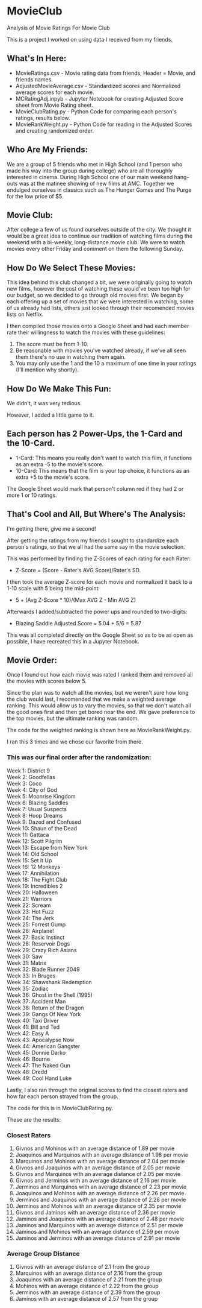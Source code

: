 # MovieClub
Analysis of Movie Ratings For Movie Club

This is a project I worked on using data I received from my friends.

## What's In Here:

  - MovieRatings.csv - Movie rating data from friends, Header = Movie, and friends names.  
  - AdjustedMovieAverage.csv - Standardized scores and Normalized average scores for each movie.  
  - MCRatingAdj.inpyb - Jupyter Notebook for creating Adjusted Score sheet from Movie Rating sheet.  
  - MovieClubRating.py - Python Code for comparing each person's ratings, results below.  
  - MovieRankWeight.py - Python Code for reading in the Adjusted Scores and creating randomized order.  

## Who Are My Friends:

We are a group of 5 friends who met in High School (and 1 person who made his way into the group during college) who are all thoroughly interested in cinema. During High School one of our main weekend hang-outs was at the matinee showing of new films at AMC. Together we endulged ourselves in classics such as The Hunger Games and The Purge for the low price of $5. 


## Movie Club:

After college a few of us found ourselves outside of the city. We thought it would be a great idea to continue our tradition of watching films during the weekend with a bi-weekly, long-distance movie club. We were to watch movies every other Friday and comment on them the following Sunday. 


## How Do We Select These Movies:

This idea behind this club changed a bit, we were originally going to watch new films, however the cost of watching these would've been too high for our budget, so we decided to go through old movies first. We began by each offering up a set of movies that we were interested in watching, some of us already had lists, others just looked through their recomended movies lists on Netflix.

I then compiled those movies onto a Google Sheet and had each member rate their willingness to watch the movies with these guidelines:

  1. The score must be from 1-10.
  2. Be reasonable with movies you've watched already, if we've all seen them there's no use in watching them again.
  3. You may only use the 1 and the 10 a maximum of one time in your ratings (I'll mention why shortly).


## How Do We Make This Fun:

We didn't, it was very tedious. 

However, I added a little game to it.

## Each person has 2 Power-Ups, the 1-Card and the 10-Card.

  - 1-Card: This means you really don't want to watch this film, it functions as an extra -5 to the movie's score.  
  - 10-Card: This means that the film is your top choice, it functions as an extra +5 to the movie's score.  

The Google Sheet would mark that person't column red if they had 2 or more 1 or 10 ratings.


## That's Cool and All, But Where's The Analysis:

I'm getting there, give me a second!

After getting the ratings from my friends I sought to standardize each person's ratings, so that we all had the same say in the movie selection. 

This was performed by finding the Z-Scores of each rating for each Rater:
  - Z-Score = (Score - Rater's AVG Score)/Rater's SD.   

I then took the average Z-score for each movie and normalized it back to a 1-10 scale with 5 being the mid-point:
  - 5 + (Avg Z-Score * 10)/(Max AVG Z - Min AVG Z)    
  
Afterwards I added/subtracted the power ups and rounded to two-digits:
  - Blazing Saddle Adjusted Score = 5.04 + 5/6 = 5.87   

This was all completed directly on the Google Sheet so as to be as open as possible, I have recreated this in a Jupyter Notebook.


## Movie Order:

Once I found out how each movie was rated I ranked them and removed all the movies with scores below 5.

Since the plan was to watch all the movies, but we weren't sure how long the club would last, I recomended that we make a weighted average ranking. This would allow us to vary the movies, so that we don't watch all the good ones first and then get bored near the end. We gave preference to the top movies, but the ultimate ranking was random.

The code for the weighted ranking is shown here as MovieRankWeight.py.

I ran this 3 times and we chose our favorite from there.

### This was our final order after the randomization:

  Week 1: District 9  
  Week 2: Goodfellas  
  Week 3: Coco  
  Week 4: City of God  
  Week 5: Moonrise Kingdom  
  Week 6: Blazing Saddles  
  Week 7: Usual Suspects  
  Week 8: Hoop Dreams  
  Week 9: Dazed and Confused  
  Week 10: Shaun of the Dead  
  Week 11: Gattaca  
  Week 12: Scott Pilgrim  
  Week 13: Escape from New York  
  Week 14: Old School  
  Week 15: Set it Up  
  Week 16: 12 Monkeys  
  Week 17: Annihilation  
  Week 18: The Fight Club  
  Week 19: Incredibles 2  
  Week 20: Halloween  
  Week 21: Warriors  
  Week 22: Scream  
  Week 23: Hot Fuzz  
  Week 24: The Jerk  
  Week 25: Forrest Gump  
  Week 26: Airplane!  
  Week 27: Basic Instinct  
  Week 28: Reservoir Dogs  
  Week 29: Crazy Rich Asians  
  Week 30: Saw  
  Week 31: Matrix  
  Week 32: Blade Runner 2049  
  Week 33: In Bruges  
  Week 34: Shawshank Redemption  
  Week 35: Zodiac  
  Week 36: Ghost in the Shell (1995)  
  Week 37: Accident Man  
  Week 38: Return of the Dragon  
  Week 39: Gangs Of New York  
  Week 40: Taxi Driver  
  Week 41: Bill and Ted  
  Week 42: Easy A  
  Week 43: Apocalypse Now  
  Week 44: American Gangster  
  Week 45: Donnie Darko  
  Week 46: Bourne  
  Week 47: The Naked Gun  
  Week 48: Dredd  
  Week 49: Cool Hand Luke  

Lastly, I also ran through the original scores to find the closest raters and how far each person strayed from the group.

The code for this is in MovieClubRating.py.

These are the results:

### Closest Raters 

  1. Givnos and Mohinos with an average distance of 1.89 per movie
  2. Joaquinos and Marquinos with an average distance of 1.98 per movie
  3. Marquinos and Mohinos with an average distance of 2.04 per movie
  4. Givnos and Joaquinos with an average distance of 2.05 per movie
  5. Givnos and Marquinos with an average distance of 2.05 per movie
  6. Givnos and Jerminos with an average distance of 2.16 per movie
  7. Jerminos and Marquinos with an average distance of 2.23 per movie
  8. Joaquinos and Mohinos with an average distance of 2.26 per movie
  9. Jerminos and Joaquinos with an average distance of 2.28 per movie
  10. Jerminos and Mohinos with an average distance of 2.35 per movie
  11. Givnos and Jaminos with an average distance of 2.36 per movie
  12. Jaminos and Joaquinos with an average distance of 2.48 per movie
  13. Jaminos and Marquinos with an average distance of 2.51 per movie
  14. Jaminos and Mohinos with an average distance of 2.59 per movie
  15. Jaminos and Jerminos with an average distance of 2.91 per movie

 ### Average Group Distance 

  1. Givnos with an average distance of 2.1 from the group
  2. Marquinos with an average distance of 2.16 from the group
  3. Joaquinos with an average distance of 2.21 from the group
  4. Mohinos with an average distance of 2.22 from the group
  5. Jerminos with an average distance of 2.39 from the group
  6. Jaminos with an average distance of 2.57 from the group
